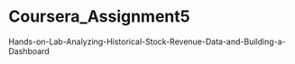 # Coursera_Assignment5
 Hands-on-Lab-Analyzing-Historical-Stock-Revenue-Data-and-Building-a-Dashboard
